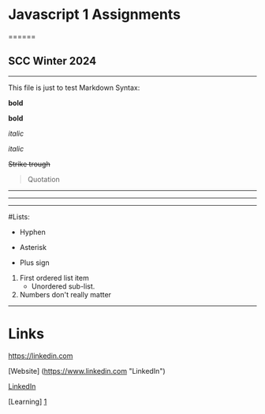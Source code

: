 # Javascript 1 Assignments
======

## SCC Winter 2024 
------


This file is just to test Markdown Syntax:

**bold**

__bold__

*italic*

_italic_

~~Strike trough~~

> Quotation

---

***

___

#Lists:
- Hyphen
* Asterisk
+ Plus sign
1. First ordered list item
    * Unordered sub-list.
1. Numbers don't really matter
------
# Links

https://linkedin.com

[Website] (https://www.linkedin.com "LinkedIn")

[LinkedIn]

[Learning] [1]

[linkedin]: https://www.linkedin.com

[1]: https://www.linkedin.com/learning

